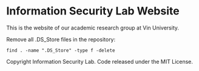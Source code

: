 # Information Security Lab Website

This is the website of our academic research group at Vin University.

Remove all .DS_Store files in the repository:
```
find . -name ".DS_Store" -type f -delete
```

Copyright Information Security Lab. Code released under the MIT License.


